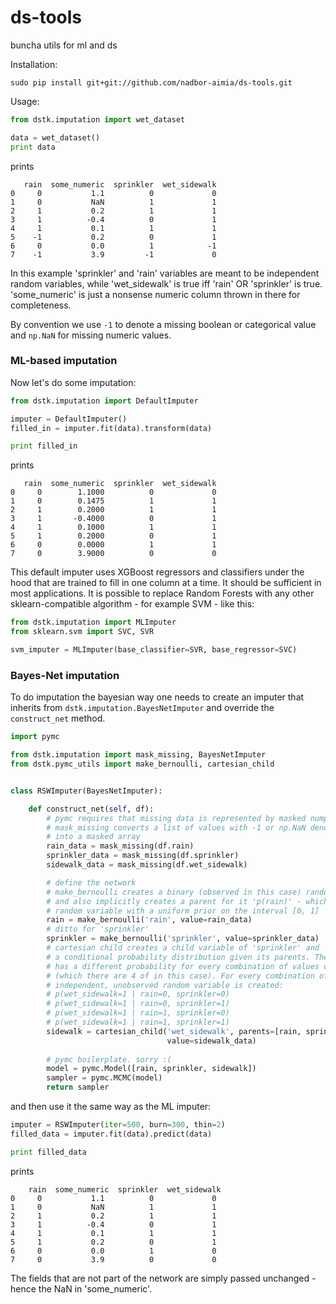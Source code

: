 # ds-tools
buncha utils for ml and ds

Installation:
```
sudo pip install git+git://github.com/nadbor-aimia/ds-tools.git
```

Usage:
```python
from dstk.imputation import wet_dataset

data = wet_dataset()
print data
```
prints 

```
   rain  some_numeric  sprinkler  wet_sidewalk
0     0           1.1          0             0
1     0           NaN          1             1
2     1           0.2          1             1
3     1          -0.4          0             1
4     1           0.1          1             1
5    -1           0.2          0             1
6     0           0.0          1            -1
7    -1           3.9         -1             0
```

In this example 'sprinkler' and 'rain' variables are meant to be independent random variables, while 'wet_sidewalk' is true iff 'rain' OR 'sprinkler' is true. 'some_numeric' is just a nonsense numeric column thrown in there for completeness.

By convention we use `-1` to denote a missing boolean or categorical value and `np.NaN` for missing numeric values.

### ML-based imputation
Now let's do some imputation:
```python
from dstk.imputation import DefaultImputer

imputer = DefaultImputer()
filled_in = imputer.fit(data).transform(data)

print filled_in
```
prints

```   
   rain  some_numeric  sprinkler  wet_sidewalk
0     0        1.1000          0             0
1     0        0.1475          1             1
2     1        0.2000          1             1
3     1       -0.4000          0             1
4     1        0.1000          1             1
5     1        0.2000          0             1
6     0        0.0000          1             1
7     0        3.9000          0             0
```

This default imputer uses XGBoost regressors and classifiers under the hood that are trained to fill in one column at a time. It should be sufficient in most applications. It is possible to replace Random Forests with any other sklearn-compatible algorithm - for example SVM - like this:

```python
from dstk.imputation import MLImputer
from sklearn.svm import SVC, SVR

svm_imputer = MLImputer(base_classifier=SVR, base_regressor=SVC)
```

### Bayes-Net imputation
To do imputation the bayesian way one needs to create an imputer that inherits from `dstk.imputation.BayesNetImputer` and override the `construct_net` method.

```python
import pymc

from dstk.imputation import mask_missing, BayesNetImputer
from dstk.pymc_utils import make_bernoulli, cartesian_child


class RSWImputer(BayesNetImputer):

    def construct_net(self, df):
        # pymc requires that missing data is represented by masked numpy arrays        
        # mask_missing converts a list of values with -1 or np.NaN denoting missing
        # into a masked array
        rain_data = mask_missing(df.rain)
        sprinkler_data = mask_missing(df.sprinkler)
        sidewalk_data = mask_missing(df.wet_sidewalk)

        # define the network
        # make_bernoulli creates a binary (observed in this case) random variable 'rain'
        # and also implicitly creates a parent for it 'p(rain)' - which is an unobserved
        # random variable with a uniform prior on the interval [0, 1]
        rain = make_bernoulli('rain', value=rain_data)
        # ditto for 'sprinkler'
        sprinkler = make_bernoulli('sprinkler', value=sprinkler_data)
        # cartesian child creates a child variable of 'sprinkler' and 'rain' with 
        # a conditional probability distribution given its parents. The child 'wet_sidewalk'
        # has a different probability for every combination of values of parents 
        # (which there are 4 of in this case). For every combination of parent values an
        # independent, unobserved random variable is created:
        # p(wet_sidewalk=1 | rain=0, sprinkler=0)
        # p(wet_sidewalk=1 | rain=0, sprinkler=1)
        # p(wet_sidewalk=1 | rain=1, sprinkler=0)
        # p(wet_sidewalk=1 | rain=1, sprinkler=1)
        sidewalk = cartesian_child('wet_sidewalk', parents=[rain, sprinkler],
                                   value=sidewalk_data)
    
        # pymc boilerplate. sorry :(
        model = pymc.Model([rain, sprinkler, sidewalk])
        sampler = pymc.MCMC(model)
        return sampler
```

and then use it the same way as the ML imputer:

```python
imputer = RSWImputer(iter=500, burn=300, thin=2)
filled_data = imputer.fit(data).predict(data)

print filled_data
```
prints
```
    rain  some_numeric  sprinkler  wet_sidewalk
0     0           1.1          0             0
1     0           NaN          1             1
2     1           0.2          1             1
3     1          -0.4          0             1
4     1           0.1          1             1
5     1           0.2          0             1
6     0           0.0          1             0
7     0           3.9          0             0
```
The fields that are not part of the network are simply passed unchanged - hence the NaN in 'some_numeric'. 